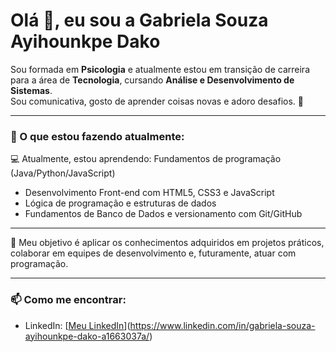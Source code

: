# Olá 👋, eu sou a Gabriela Souza Ayihounkpe Dako

Sou formada em **Psicologia** e atualmente estou em transição de carreira para a área de **Tecnologia**, cursando **Análise e Desenvolvimento de Sistemas**.  
Sou comunicativa, gosto de aprender coisas novas e adoro desafios. 🚀

---

### 🌱 O que estou fazendo atualmente:
💻 Atualmente, estou aprendendo: Fundamentos de programação (Java/Python/JavaScript)
- Desenvolvimento Front-end com HTML5, CSS3 e JavaScript 
- Lógica de programação e estruturas de dados 
- Fundamentos de Banco de Dados e versionamento com Git/GitHub
---

🚀 Meu objetivo é aplicar os conhecimentos adquiridos em projetos práticos, colaborar em equipes de desenvolvimento e, futuramente, atuar com programação.

---

### 📫 Como me encontrar:
- LinkedIn: [[Meu LinkedIn](https://www.linkedin.com/)](https://www.linkedin.com/in/gabriela-souza-ayihounkpe-dako-a1663037a/) 
 
